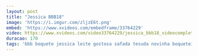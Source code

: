 ```yaml
---
layout: post
title: "Jessica BBB18"
image: 'https://i.imgur.com/zljzE6t.png'
embed: 'https://www.xvideos.com/embedframe/33764229'
video: https://www.xvideos.com/video33764229/jessica_bbb18_videocompleto_https_www.youtube.com_watch_v_jr1hye_8j0
duracao: 170
tags: 'bbb boquete jessica leite gostosa safada tesuda novinha boqueteira caiu-na-net engoliu mamou bebeu big-brother-brasil bbb18 jessica-bbb18-transando jessica-bbb18-dando-o-cu'
---
```

